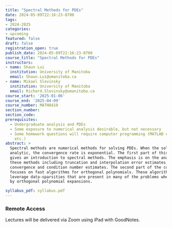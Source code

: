 ```yaml
---
title: "Spectral Methods for PDEs"
date: 2024-05-09T22:16:23-0700
tags:
- 2024-2025
categories:
- upcoming
featured: false
draft: false
registration_open: true
publish_date: 2024-05-09T22:16:23-0700
course_title: "Spectral Methods for PDEs"
instructors:
- name: Shaun Lui
  institution: University of Manitoba
  email: Shaun.Lui@umanitoba.ca
- name: Mikael Slevinsky
  institution: University of Manitoba
  email: Richard.Slevinsky@umanitoba.ca
course_start: '2025-01-06'
course_end: '2025-04-09'
course_number: MATH8410
section_number:
section_code:
prerequisites:
  - Undergraduate analysis and PDEs
  - Some exposure to numerical analysis desirable, but not necessary
  - Some homework questions will require computer programming (MATLAB or Julia,
    etc.)
abstract: > 
  Spectral methods are numerical methods for solving PDEs. When the solution is
  analytic, the convergence rate is exponential. The first part of this course
  gives an introduction to spectral methods. The emphasis is on the analysis of
  these methods including truncation and interpolation error estimates, and
  convergence and condition number estimates. The second part of the course
  focuses on fast algorithms for orthogonal polynomials. These algorithms
  leverage data-sparsities that are present in many of the problems when solved
  by orthogonal polynomial expansions.

syllabus_pdf: syllabus.pdf
---
```

### Remote Access
Lectures will be delivered via Zoom using iPad with GoodNotes.
